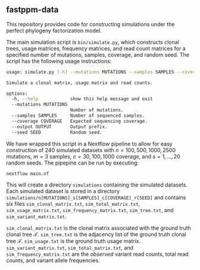 ## fastppm-data

This repository provides code for constructing simulations
under the perfect phylogeny factorization model. 

The main simulation script is `bin/simulate.py`, which constructs clonal
trees, usage matrices, frequency matrices, and read count matrices 
for a specified number of mutations, samples, coverage, and random seed. 
The script has the following usage instructions:
```bash
usage: simulate.py [-h] --mutations MUTATIONS --samples SAMPLES --coverage COVERAGE --output OUTPUT [--seed SEED]

Simulate a clonal matrix, usage matrix and read counts.

options:
  -h, --help            show this help message and exit
  --mutations MUTATIONS
                        Number of mutations.
  --samples SAMPLES     Number of sequenced samples.
  --coverage COVERAGE   Expected sequencing coverage.
  --output OUTPUT       Output prefix.
  --seed SEED           Random seed.
```

We have wrapped this script in a Nextflow pipeline to allow for easy construction
of $240$ simulated datasets with $n = 100, 500, 1000, 2500$ mutations, $m = 3$ samples,
$c = 30, 100, 1000$ coverage, and $s = 1, ..., 20$ random seeds. 
The pipepine can be run by executing:
```bash
nextflow main.nf
```
This will create a directory `simulations` containing the simulated datasets. Each
simulated dataset is stored in a directory `simulations/n[MUTATIONS]_s[SAMPLES]_c[COVERAGE]_r[SEED]` 
and contains six files `sim_clonal_matrix.txt`, `sim_total_matrix.txt`, `sim_usage_matrix.txt`,
`sim_frequency_matrix.txt`, `sim_tree.txt`, and `sim_variant_matrix.txt`. 

`sim_clonal_matrix.txt` is the
clonal matrix associated with the ground truth clonal tree $\mathcal{T}$. `sim_tree.txt` is the adjacency
list of the ground truth clonal tree $\mathcal{T}$. `sim_usage.txt` is the ground truth usage matrix.
`sim_variant_matrix.txt`, `sim_total_matrix.txt`, and `sim_frequency_matrix.txt` are the *observed* variant read
counts, total read counts, and variant allele frequencies.
